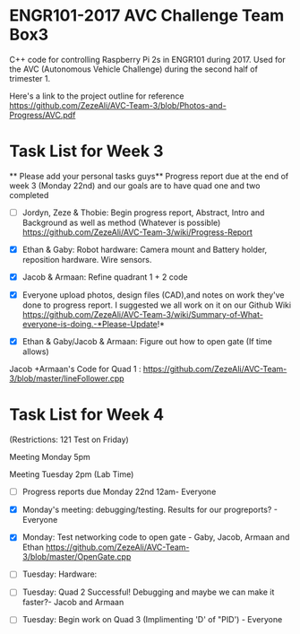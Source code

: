 # ENGR101-2017 AVC Challenge Team Box3
C++ code for controlling Raspberry Pi 2s in ENGR101 during 2017.
Used for the AVC (Autonomous Vehicle Challenge) during the second half of trimester 1.

Here's a link to the project outline for reference 
https://github.com/ZezeAli/AVC-Team-3/blob/Photos-and-Progress/AVC.pdf

# Task List for Week 3

** Please add your personal tasks guys** Progress report due at the end of week 3 (Monday 22nd) and our goals are to have quad one and two completed

- [ ] Jordyn, Zeze & Thobie: Begin progress report, Abstract, Intro and Background as well as method (Whatever is possible) https://github.com/ZezeAli/AVC-Team-3/wiki/Progress-Report

- [x] Ethan & Gaby: Robot hardware: Camera mount and Battery holder, reposition hardware. Wire sensors. 

- [x] Jacob & Armaan: Refine quadrant 1 + 2 code 

- [x] Everyone upload photos, design files (CAD),and notes on work they've done to progress report. I suggested we all work on it on our Github Wiki https://github.com/ZezeAli/AVC-Team-3/wiki/Summary-of-What-everyone-is-doing.-*Please-Update!*

- [x] Ethan & Gaby/Jacob & Armaan: Figure out how to open gate (If time allows) 


Jacob +Armaan's Code for Quad 1 : https://github.com/ZezeAli/AVC-Team-3/blob/master/lineFollower.cpp

# Task List for Week 4
(Restrictions: 121 Test on Friday)

Meeting Monday 5pm

Meeting Tuesday 2pm (Lab Time)

- [ ] Progress reports due Monday 22nd 12am- Everyone 

- [x] Monday's meeting: debugging/testing. Results for our progreports? - Everyone 

- [x] Monday: Test networking code to open gate - Gaby, Jacob, Armaan and Ethan https://github.com/ZezeAli/AVC-Team-3/blob/master/OpenGate.cpp

- [ ] Tuesday: Hardware: 

- [ ] Tuesday: Quad 2 Successful! Debugging and maybe we can make it faster?- Jacob and Armaan

- [ ] Tuesday: Begin work on Quad 3 (Implimenting 'D' of "PID') - Everyone

